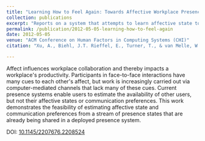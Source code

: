 ```yaml
---
title: "Learning How to Feel Again: Towards Affective Workplace Presence and Communication Technologies"
collection: publications
excerpt: "Reports on a system that attempts to learn affective state to inform co-workers of colleagues' affective state.  Results from an evaluation of the technology's deployment show it to be more effective than a baseline of colleague assessment."
permalink: /publication/2012-05-05-learning-how-to-feel-again
date: 2012-05-05
venue: "ACM Conference on Human Factors in Computing Systems (CHI)"
citation: "Xu, A., Biehl, J.T. Rieffel, E., Turner, T., & van Melle, W. 2012. Learning How to Feel Again: Towards Affective Workplace Presence and Communication Technologies. <i>In Proceedings of the SIGCHI Conference on Human Factors in Computing Systems (CHI '12)</i>. ACM, New York, NY, USA, pp. 839-848."

---
```

Affect influences workplace collaboration and thereby impacts a workplace's productivity. Participants in face-to-face interactions have many cues to each other's affect, but work is increasingly carried out via computer-mediated channels that lack many of these cues. Current presence systems enable users to estimate the availability of other users, but not their affective states or communication preferences. This work demonstrates the feasibility of estimating affective state and communication preferences from a stream of presence states that are already being shared in a deployed presence system.

DOI: [10.1145/2207676.2208524](https://doi.org/10.1145/2207676.2208524)
